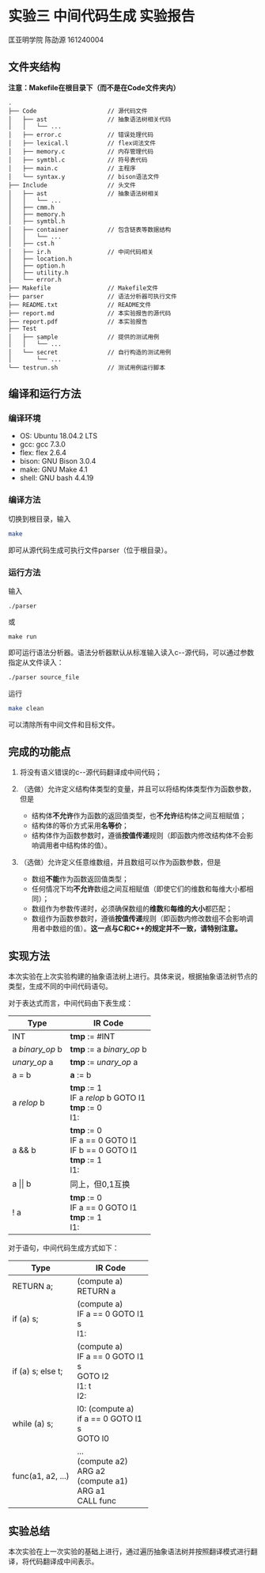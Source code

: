 # 实验三 中间代码生成 实验报告

匡亚明学院 陈劭源 161240004

## 文件夹结构

**注意：Makefile在根目录下（而不是在Code文件夹内）**

```
.
├── Code					// 源代码文件
│   ├── ast					// 抽象语法树相关代码
│   │   └── ...
│   ├── error.c				// 错误处理代码
│   ├── lexical.l			// flex词法文件
│   ├── memory.c			// 内存管理代码
│   ├── symtbl.c			// 符号表代码
│   ├── main.c				// 主程序
│   └── syntax.y			// bison语法文件
├── Include					// 头文件
│   ├── ast					// 抽象语法树相关
│   │   └── ...
│   ├── cmm.h
│   ├── memory.h
│   ├── symtbl.h
│   ├── container			// 包含链表等数据结构
│   │   └── ...
│   ├── cst.h
│   ├── ir.h				// 中间代码相关
│   ├── location.h
│   ├── option.h
│   ├── utility.h
│   └── error.h
├── Makefile				// Makefile文件
├── parser					// 语法分析器可执行文件
├── README.txt				// README文件
├── report.md				// 本实验报告的源代码
├── report.pdf				// 本实验报告
├── Test
│   ├── sample				// 提供的测试用例
│   │   └── ...
│   └── secret				// 自行构造的测试用例
│       └── ...
└── testrun.sh				// 测试用例运行脚本
```

## 编译和运行方法

### 编译环境

- OS: Ubuntu 18.04.2 LTS
- gcc: gcc 7.3.0
- flex: flex 2.6.4
- bison: GNU Bison 3.0.4
- make: GNU Make 4.1
- shell: GNU bash 4.4.19

### 编译方法

切换到根目录，输入

```bash
make
```

即可从源代码生成可执行文件parser（位于根目录）。

### 运行方法

输入

```shell
./parser
```

或

```shell
make run
```

即可运行语法分析器。语法分析器默认从标准输入读入c--源代码，可以通过参数指定从文件读入：

```bash
./parser source_file
```

运行

```bash
make clean
```

可以清除所有中间文件和目标文件。

## 完成的功能点


1. 将没有语义错误的c--源代码翻译成中间代码；

2. （选做）允许定义结构体类型的变量，并且可以将结构体类型作为函数参数，但是
    - 结构体**不允许**作为函数的返回值类型，也**不允许**结构体之间互相赋值；
    - 结构体的等价方式采用**名等价**；
    - 结构体作为函数参数时，遵循**按值传递**规则（即函数内修改结构体不会影响调用者中结构体的值）。

3. （选做）允许定义任意维数组，并且数组可以作为函数参数，但是
    - 数组**不能**作为函数返回值类型；
    - 任何情况下均**不允许**数组之间互相赋值（即使它们的维数和每维大小都相同）；
    - 数组作为参数传递时，必须确保数组的**维数**和**每维的大小**都匹配；
    - 数组作为函数参数时，遵循**按值传递**规则（即函数内修改数组不会影响调用者中数组的值）。**这一点与C和C++的规定并不一致，请特别注意。**

## 实现方法

本次实验在上次实验构建的抽象语法树上进行。具体来说，根据抽象语法树节点的类型，生成不同的中间代码语句。

对于表达式而言，中间代码由下表生成：

| Type            | IR Code                                                      |
| --------------- | ------------------------------------------------------------ |
| INT             | **tmp** := #INT                                              |
| a *binary_op* b | **tmp** := a *binary_op* b                                   |
| *unary_op* a    | **tmp** := *unary_op* a                                      |
| a = b           | **a** := b                                                   |
| a *relop* b     | **tmp** := 1<br />IF a *relop* b GOTO l1<br />**tmp** := 0<br />l1: |
| a && b          | **tmp** := 0<br />IF a == 0 GOTO l1<br />IF b == 0 GOTO l1<br />**tmp** := 1<br />l1: |
| a \|\| b        | 同上，但0,1互换                                              |
| ! a             | **tmp** := 0<br />IF a == 0 GOTO l1<br />**tmp** := 1<br />l1: |

对于语句，中间代码生成方式如下：

| Type              | IR Code                                                      |
| ----------------- | ------------------------------------------------------------ |
| RETURN a;         | (compute a)<br />RETURN a                                    |
| if (a) s;         | (compute a)<br />IF a == 0 GOTO l1<br />s<br />l1:           |
| if (a) s; else t; | (compute a)<br />IF a == 0 GOTO l1<br />s<br />GOTO l2<br />l1: t<br />l2: |
| while (a) s;      | l0: (compute a)<br />if a == 0 GOTO l1<br />s<br />GOTO l0   |
| func(a1, a2, ...) | ...<br />(compute a2)<br />ARG a2<br />(compute a1)<br />ARG a1<br />CALL func |

## 实验总结

本次实验在上一次实验的基础上进行，通过遍历抽象语法树并按照翻译模式进行翻译，将代码翻译成中间表示。


